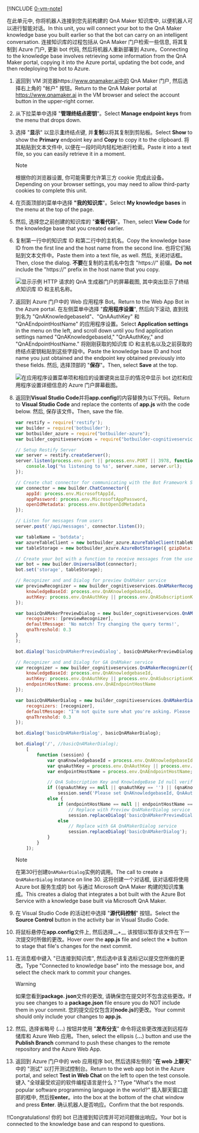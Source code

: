 [!INCLUDE [0-vm-note](0-vm-note.md)]

<span data-ttu-id="d3cb3-101">在此单元中, 你将机器人连接到您先前构建的 QnA Maker 知识库中, 以便机器人可以进行智能对话。</span><span class="sxs-lookup"><span data-stu-id="d3cb3-101">In this unit, you will connect your bot to the QnA Maker knowledge base you built earlier so that the bot can carry on an intelligent conversation.</span></span> <span data-ttu-id="d3cb3-102">连接知识库的过程包括从 QnA Maker 门户检索一些信息, 将其复制到 Azure 门户, 更新 bot 代码, 然后将机器人重新部署到 Azure。</span><span class="sxs-lookup"><span data-stu-id="d3cb3-102">Connecting to the knowledge base involves retrieving some information from the QnA Maker portal, copying it into the Azure portal, updating the bot code, and then redeploying the bot to Azure.</span></span>

1. <span data-ttu-id="d3cb3-103">返回到 VM 浏览器https://www.qnamaker.ai中的 QnA Maker 门户, 然后选择右上角的 "帐户" 按钮。</span><span class="sxs-lookup"><span data-stu-id="d3cb3-103">Return to the QnA Maker portal at https://www.qnamaker.ai in the VM browser and select the account button in the upper-right corner.</span></span>
1. <span data-ttu-id="d3cb3-104">从下拉菜单中选择 "**管理终结点密钥**"。</span><span class="sxs-lookup"><span data-stu-id="d3cb3-104">Select **Manage endpoint keys** from the menu that drops down.</span></span>
1. <span data-ttu-id="d3cb3-105">选择 "**显示**" 以显示**主**终结点键, 并**复制**以将其复制到剪贴板。</span><span class="sxs-lookup"><span data-stu-id="d3cb3-105">Select **Show** to show the **Primary** endpoint key and **Copy** to copy it to the clipboard.</span></span> <span data-ttu-id="d3cb3-106">将其粘贴到文本文件中, 以便在一段时间内轻松地进行检索。</span><span class="sxs-lookup"><span data-stu-id="d3cb3-106">Paste it into a text file, so you can easily retrieve it in a moment.</span></span>

    > [!NOTE]
    > <span data-ttu-id="d3cb3-107">根据你的浏览器设置, 你可能需要允许第三方 cookie 完成此设备。</span><span class="sxs-lookup"><span data-stu-id="d3cb3-107">Depending on your browser settings, you may need to allow third-party cookies to complete this unit.</span></span>

1. <span data-ttu-id="d3cb3-108">在页面顶部的菜单中选择 **"我的知识库**"。</span><span class="sxs-lookup"><span data-stu-id="d3cb3-108">Select **My knowledge bases** in the menu at the top of the page.</span></span>
1. <span data-ttu-id="d3cb3-109">然后, 选择您之前创建的知识库的 "**查看代码**"。</span><span class="sxs-lookup"><span data-stu-id="d3cb3-109">Then, select **View Code** for the knowledge base that you created earlier.</span></span>

1. <span data-ttu-id="d3cb3-110">复制第一行中的知识库 ID 和第二行中的主机名。</span><span class="sxs-lookup"><span data-stu-id="d3cb3-110">Copy the knowledge base ID from the first line and the host name from the second line.</span></span> <span data-ttu-id="d3cb3-111">也将它们粘贴到文本文件中。</span><span class="sxs-lookup"><span data-stu-id="d3cb3-111">Paste them into a text file, as well.</span></span> <span data-ttu-id="d3cb3-112">然后, 关闭对话框。</span><span class="sxs-lookup"><span data-stu-id="d3cb3-112">Then, close the dialog.</span></span> <span data-ttu-id="d3cb3-113">**不要**在复制的主机名中包含 "https://" 前缀。</span><span class="sxs-lookup"><span data-stu-id="d3cb3-113">**Do not** include the "https://" prefix in the host name that you copy.</span></span>

    ![显示示例 HTTP 请求的 QnA 生成器门户的屏幕截图, 其中突出显示了终结点知识库 ID 和主机名称。](../media/6-copy-endpoint-info.png)

1. <span data-ttu-id="d3cb3-115">返回到 Azure 门户中的 Web 应用程序 Bot。</span><span class="sxs-lookup"><span data-stu-id="d3cb3-115">Return to the Web App Bot in the Azure portal.</span></span> <span data-ttu-id="d3cb3-116">在左侧菜单中选择 "**应用程序设置**", 然后向下滚动, 直到找到名为 "QnAKnowledgebaseId"、"QnAAuthKey" 和 "QnAEndpointHostName" 的应用程序设置。</span><span class="sxs-lookup"><span data-stu-id="d3cb3-116">Select **Application settings** in the menu on the left, and scroll down until you find application settings named "QnAKnowledgebaseId," "QnAAuthKey," and "QnAEndpointHostName."</span></span> <span data-ttu-id="d3cb3-117">将刚刚获取的知识库 ID 和主机名以及之前获取的终结点密钥粘贴到这些字段中。</span><span class="sxs-lookup"><span data-stu-id="d3cb3-117">Paste the knowledge base ID and host name you just obtained and the endpoint key obtained previously into these fields.</span></span> <span data-ttu-id="d3cb3-118">然后, 选择顶部的 "**保存**"。</span><span class="sxs-lookup"><span data-stu-id="d3cb3-118">Then, select **Save** at the top.</span></span>

    ![在应用程序设置菜单项和相应的设置键突出显示的情况中显示 bot 边栏和应用程序设置详细信息的 Azure 门户屏幕截图。](../media/6-enter-app-settings.png)

1. <span data-ttu-id="d3cb3-120">返回到**Visual Studio Code**并将**app.config**的内容替换为以下代码。</span><span class="sxs-lookup"><span data-stu-id="d3cb3-120">Return to **Visual Studio Code** and replace the contents of **app.js** with the code below.</span></span> <span data-ttu-id="d3cb3-121">然后, 保存该文件。</span><span class="sxs-lookup"><span data-stu-id="d3cb3-121">Then, save the file.</span></span>

    ```JavaScript
    var restify = require('restify');
    var builder = require('botbuilder');
    var botbuilder_azure = require("botbuilder-azure");
    var builder_cognitiveservices = require("botbuilder-cognitiveservices");

    // Setup Restify Server
    var server = restify.createServer();
    server.listen(process.env.port || process.env.PORT || 3978, function () {
        console.log('%s listening to %s', server.name, server.url);
    });

    // Create chat connector for communicating with the Bot Framework Service
    var connector = new builder.ChatConnector({
        appId: process.env.MicrosoftAppId,
        appPassword: process.env.MicrosoftAppPassword,
        openIdMetadata: process.env.BotOpenIdMetadata
    });

    // Listen for messages from users
    server.post('/api/messages', connector.listen());

    var tableName = 'botdata';
    var azureTableClient = new botbuilder_azure.AzureTableClient(tableName, process.env['AzureWebJobsStorage']);
    var tableStorage = new botbuilder_azure.AzureBotStorage({ gzipData: false }, azureTableClient);

    // Create your bot with a function to receive messages from the user
    var bot = new builder.UniversalBot(connector);
    bot.set('storage', tableStorage);

    // Recognizer and and Dialog for preview QnAMaker service
    var previewRecognizer = new builder_cognitiveservices.QnAMakerRecognizer({
        knowledgeBaseId: process.env.QnAKnowledgebaseId,
        authKey: process.env.QnAAuthKey || process.env.QnASubscriptionKey
    });

    var basicQnAMakerPreviewDialog = new builder_cognitiveservices.QnAMakerDialog({
        recognizers: [previewRecognizer],
        defaultMessage: 'No match! Try changing the query terms!',
        qnaThreshold: 0.3
    }
    );

    bot.dialog('basicQnAMakerPreviewDialog', basicQnAMakerPreviewDialog);

    // Recognizer and and Dialog for GA QnAMaker service
    var recognizer = new builder_cognitiveservices.QnAMakerRecognizer({
        knowledgeBaseId: process.env.QnAKnowledgebaseId,
        authKey: process.env.QnAAuthKey || process.env.QnASubscriptionKey, // Backward compatibility with QnAMaker (Preview)
        endpointHostName: process.env.QnAEndpointHostName
    });

    var basicQnAMakerDialog = new builder_cognitiveservices.QnAMakerDialog({
        recognizers: [recognizer],
        defaultMessage: "I'm not quite sure what you're asking. Please ask your question again.",
        qnaThreshold: 0.3
    });

    bot.dialog('basicQnAMakerDialog', basicQnAMakerDialog);

    bot.dialog('/', //basicQnAMakerDialog);
        [
            function (session) {
                var qnaKnowledgebaseId = process.env.QnAKnowledgebaseId;
                var qnaAuthKey = process.env.QnAAuthKey || process.env.QnASubscriptionKey;
                var endpointHostName = process.env.QnAEndpointHostName;

                // QnA Subscription Key and KnowledgeBase Id null verification
                if ((qnaAuthKey == null || qnaAuthKey == '') || (qnaKnowledgebaseId == null || qnaKnowledgebaseId == ''))
                    session.send('Please set QnAKnowledgebaseId, QnAAuthKey and QnAEndpointHostName (if applicable) in App Settings. Learn how to get them at https://aka.ms/qnaabssetup.');
                else {
                    if (endpointHostName == null || endpointHostName == '')
                        // Replace with Preview QnAMakerDialog service
                        session.replaceDialog('basicQnAMakerPreviewDialog');
                    else
                        // Replace with GA QnAMakerDialog service
                        session.replaceDialog('basicQnAMakerDialog');
                }
            }
        ]);
    ```

    > [!NOTE]
    > <span data-ttu-id="d3cb3-122">在第30行创建`QnAMakerDialog`实例的调用。</span><span class="sxs-lookup"><span data-stu-id="d3cb3-122">The call to create a `QnAMakerDialog` instance on line 30.</span></span> <span data-ttu-id="d3cb3-123">这将创建一个对话框, 该对话框将使用 Azure bot 服务生成的 bot 与通过 Microsoft QnA Maker 构建的知识库集成。</span><span class="sxs-lookup"><span data-stu-id="d3cb3-123">This creates a dialog that integrates a bot built with the Azure Bot Service with a knowledge base built via Microsoft QnA Maker.</span></span>

1. <span data-ttu-id="d3cb3-124">在 Visual Studio Code 的活动栏中选择 "**源代码控制**" 按钮。</span><span class="sxs-lookup"><span data-stu-id="d3cb3-124">Select the **Source Control** button in the activity bar in Visual Studio Code.</span></span>
1. <span data-ttu-id="d3cb3-125">将鼠标悬停在**app.config**文件上, 然后选择__+__ 该按钮以暂存该文件在下一次提交时所做的更改。</span><span class="sxs-lookup"><span data-stu-id="d3cb3-125">Hover over the **app.js** file and select the __+__ button to stage that file's changes for the next commit.</span></span>
1. <span data-ttu-id="d3cb3-126">在消息框中键入 "已连接到知识库", 然后选中该复选标记以提交您所做的更改。</span><span class="sxs-lookup"><span data-stu-id="d3cb3-126">Type "Connected to knowledge base" into the message box, and select the check mark to commit your changes.</span></span>

    > [!Warning]
    > <span data-ttu-id="d3cb3-127">如果您看到**package. json**文件的更改, 请确保您在提交时不包含这些更改。</span><span class="sxs-lookup"><span data-stu-id="d3cb3-127">If you see changes to a **package.json** file ensure you do NOT include them in your commit.</span></span> <span data-ttu-id="d3cb3-128">您的提交应仅包含对**node.js**的更改。</span><span class="sxs-lookup"><span data-stu-id="d3cb3-128">Your commit should only include your changes to **app.js**.</span></span>

1. <span data-ttu-id="d3cb3-129">然后, 选择省略号 (__...__) 按钮并使用 "**发布分支**" 命令将这些更改推送到远程存储库和 Azure Web 应用。</span><span class="sxs-lookup"><span data-stu-id="d3cb3-129">Then, select the ellipsis (__...__) button and use the **Publish Branch** command to push these changes to the remote repository and the Azure Web App.</span></span>

1. <span data-ttu-id="d3cb3-130">返回到 Azure 门户中的 web 应用程序 bot, 然后选择左侧的 "**在 web 上聊天**" 中的 "测试" 以打开测试控制台。</span><span class="sxs-lookup"><span data-stu-id="d3cb3-130">Return to the web app bot in the Azure portal, and select **Test in Web Chat** on the left to open the test console.</span></span> <span data-ttu-id="d3cb3-131">键入 "全球最受欢迎的软件编程语言是什么？"</span><span class="sxs-lookup"><span data-stu-id="d3cb3-131">Type "What's the most popular software programming language in the world?"</span></span> <span data-ttu-id="d3cb3-132">插入聊天窗口底部的框中, 然后按**enter**。</span><span class="sxs-lookup"><span data-stu-id="d3cb3-132">into the box at the bottom of the chat window and press **Enter**.</span></span> <span data-ttu-id="d3cb3-133">确认机器人是否响应。</span><span class="sxs-lookup"><span data-stu-id="d3cb3-133">Confirm that the bot responds.</span></span>

<span data-ttu-id="d3cb3-134">!!</span><span class="sxs-lookup"><span data-stu-id="d3cb3-134">Congratulations!</span></span> <span data-ttu-id="d3cb3-135">你的 bot 已连接到知识库并可对问题做出响应。</span><span class="sxs-lookup"><span data-stu-id="d3cb3-135">Your bot is connected to the knowledge base and can respond to questions.</span></span>
